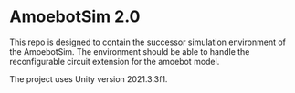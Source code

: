 # AmoebotSim 2.0

This repo is designed to contain the successor simulation environment of the AmoebotSim.
The environment should be able to handle the reconfigurable circuit extension for the amoebot model.

The project uses Unity version 2021.3.3f1.
